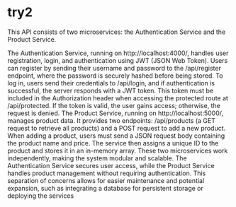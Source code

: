 # try2

This API consists of two microservices: the Authentication Service and the Product Service. 

The Authentication Service, running on http://localhost:4000/, handles user registration, login, and authentication using JWT (JSON Web Token). Users can register by sending their username and password to the /api/register endpoint, where the password is securely hashed before being stored. To log in, users send their credentials to /api/login, and if authentication is successful, the server responds with a JWT token. This token must be included in the Authorization header when accessing the protected route at /api/protected. If the token is valid, the user gains access; otherwise, the request is denied.
The Product Service, running on http://localhost:5000/, manages product data. It provides two endpoints: /api/products (a GET request to retrieve all products) and a POST request to add a new product. When adding a product, users must send a JSON request body containing the product name and price. The service then assigns a unique ID to the product and stores it in an in-memory array.
These two microservices work independently, making the system modular and scalable. The Authentication Service secures user access, while the Product Service handles product management without requiring authentication. This separation of concerns allows for easier maintenance and potential expansion, such as integrating a database for persistent storage or deploying the services
